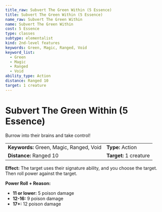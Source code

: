 ```yaml
---
title_raw: Subvert The Green Within (5 Essence)
title: Subvert The Green Within (5 Essence)
name_raw: Subvert The Green Within
name: Subvert The Green Within
cost: 5 Essence
type: classes
subtype: elementalist
kind: 2nd-level features
keywords: Green, Magic, Ranged, Void
keyword_list:
  - Green
  - Magic
  - Ranged
  - Void
ability_type: Action
distance: Ranged 10
target: 1 creature
---
```


# Subvert The Green Within (5 Essence)

Burrow into their brains and take control!

|                                          |                        |
| :--------------------------------------- | :--------------------- |
| **Keywords:** Green, Magic, Ranged, Void | **Type:** Action       |
| **Distance:** Ranged 10                  | **Target:** 1 creature |

**Effect:** The target uses their signature ability, and you choose the target. Then roll power against the target.

**Power Roll + Reason:**

- **11 or lower:** 5 poison damage
- **12-16:** 9 poison damage
- **17+:** 12 poison damage
